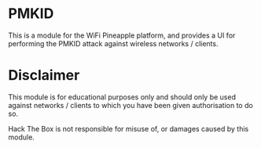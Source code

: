 # PMKID

This is a module for the WiFi Pineapple platform, and provides a UI for performing the PMKID attack against wireless networks / clients.

# Disclaimer

This module is for educational purposes only and should only be used against networks / clients to which you have been given authorisation to do so.

Hack The Box is not responsible for misuse of, or damages caused by this module.
